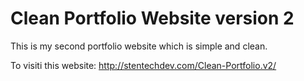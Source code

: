 # Clean Portfolio Website version 2
This is my second portfolio website which is simple and clean.

To visiti this website: http://stentechdev.com/Clean-Portfolio.v2/
